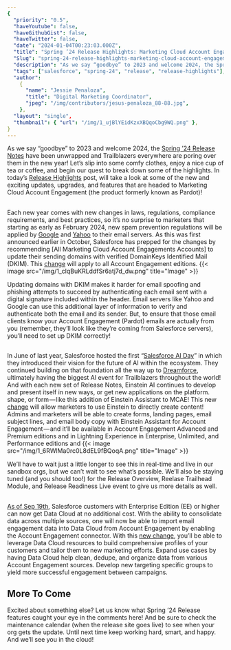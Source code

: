 ```yaml
---
{
  "priority": "0.5",
  "haveYoutube": false,
  "haveGithubGist": false,
  "haveTwitter": false,
  "date": "2024-01-04T00:23:03.000Z",
  "title": "Spring ’24 Release Highlights: Marketing Cloud Account Engagement",
  "Slug": "spring-24-release-highlights-marketing-cloud-account-engagement",
  "description": "As we say “goodbye” to 2023 and welcome 2024, the Spring ’24 Release Notes have been unwrapped and Trailblazers everywhere are poring over them in the new year! Let’s slip into some comfy clothes, enjoy a nice cup of tea or coffee, and begin our quest to break down some of the highlights..",
  "tags": ["salesforce", "spring-24", "release", "release-highlights"],
  "author":
    {
      "name": "Jessie Penaloza",
      "title": "Digital Marketing Coordinator",
      "jpeg": "/img/contributors/jesus-penaloza_88-88.jpg",
    },
  "layout": "single",
  "thumbnail": { "url": "/img/1_ujBlYEidKzxXBQqoCbg9WQ.png" },
}
---
```


As we say “goodbye” to 2023 and welcome 2024, the [Spring ’24 Release Notes](https://help.salesforce.com/s/articleView?id=release-notes.salesforce_release_notes.htm&release=248&type=5) have been unwrapped and Trailblazers everywhere are poring over them in the new year! Let’s slip into some comfy clothes, enjoy a nice cup of tea or coffee, and begin our quest to break down some of the highlights.
In today’s [Release Highlights](https://medium.com/creme-de-la-crm/releasehighlights/home) post, will take a look at some of the new and exciting updates, upgrades, and features that are headed to Marketing Cloud Account Engagement (the product formerly known as Pardot)!

##

Each new year comes with new changes in laws, regulations, compliance requirements, and best practices, so it’s no surprise to marketers that starting as early as February 2024, new spam prevention regulations will be applied by [Google](https://blog.google/products/gmail/gmail-security-authentication-spam-protection/) and [Yahoo](https://blog.postmaster.yahooinc.com/post/730172167494483968/more-secure-less-spam) to their email servers. As this was first announced earlier in October, Salesforce has prepped for the changes by recommending [All Marketing Cloud Account Engagements Accounts] to update their sending domains with verified DomainKeys Identified Mail (DKIM). This [change](https://help.salesforce.com/s/articleView?id=release-notes.rn_mcae_sending_domains.htm&release=248&type=5) will apply to all Account Engagement editions.
{{< image src="/img/1_clqBuKRLddfSr6atj7d_dw.png" title="Image" >}}

Updating domains with DKIM makes it harder for email spoofing and phishing attempts to succeed by authenticating each email sent with a digital signature included within the header. Email servers like Yahoo and Google can use this additional layer of information to verify and authenticate both the email and its sender. But, to ensure that those email clients know your Account Engagement (Pardot) emails are actually from you (remember, they’ll look like they’re coming from Salesforce servers), you’ll need to set up DKIM correctly!

##

In June of last year, Salesforce hosted the first “[Salesforce AI Day](https://www.salesforce.com/plus/experience/salesforce_ai_day/series/salesforce_ai_day/episode/episode-s1e1)” in which they introduced their vision for the future of AI within the ecosystem. They continued building on that foundation all the way up to [Dreamforce](https://www.salesforce.com/dreamforce/), ultimately having the biggest AI event for Trailblazers throughout the world!
And with each new set of Release Notes, Einstein AI continues to develop and present itself in new ways, or get new applications on the platform. shape, or form — like this addition of Einstein Assistant to MCAE! This new [change](https://help.salesforce.com/s/articleView?id=release-notes.rn_mcae_einstein_assistant.htm&release=248&type=5) will allow marketers to use Einstein to directly create content!
Admins and marketers will be able to create forms, landing pages, email subject lines, and email body copy with Einstein Assistant for Account Engagement — and it’ll be available in Account Engagement Advanced and Premium editions and in Lightning Experience in Enterprise, Unlimited, and Performance editions and
{{< image src="/img/1_6RWlMa0rc0L8dEL9fBQoqA.png" title="Image" >}}

We’ll have to wait just a little longer to see this in real-time and live in our sandbox orgs, but we can’t wait to see what’s possible.
We’ll also be staying tuned (and you should too!) for the Release Overview, Reelase Trailhead Module, and Release Readiness Live event to give us more details as well.

##

[As of Sep 19th](https://help.salesforce.com/s/articleView?id=000396380&type=1), Salesforce customers with Enterprise Edition (EE) or higher can now get Data Cloud at no additional cost. With the ability to consolidate data across multiple sources, one will now be able to import email engagement data into Data Cloud from Account Engagement by enabling the Account Engagement connector. With this [new change](https://help.salesforce.com/s/articleView?id=release-notes.rn_mcae_import_data_cloud.htm&release=248&type=5), you’ll be able to leverage Data Cloud resources to build comprehensive profiles of your customers and tailor them to new marketing efforts.
Expand use cases by having Data Cloud help clean, dedupe, and organize data from various Account Engagement sources. Develop new targeting specific groups to yield more successful engagement between campaigns.

## More To Come

Excited about something else? Let us know what Spring ’24 Release features caught your eye in the comments here! And be sure to check the maintenance calendar (when the release site goes live) to see when your org gets the update.
Until next time keep working hard, smart, and happy. And we’ll see you in the cloud!
